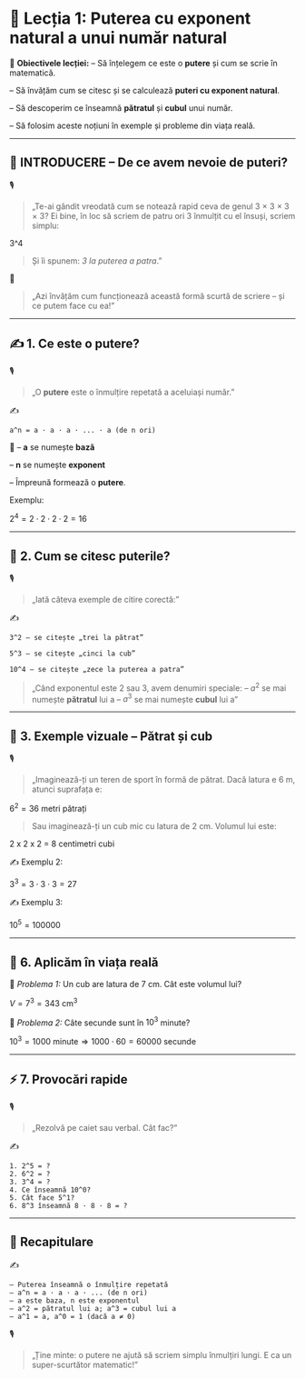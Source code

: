 # 📘 Lecția 1: Puterea cu exponent natural a unui număr natural

🎯 **Obiectivele lecției:**
 – Să înțelegem ce este o **putere** și cum se scrie în matematică.

 – Să învățăm cum se citesc și se calculează **puteri cu exponent natural**.

 – Să descoperim ce înseamnă **pătratul** și **cubul** unui număr.

 – Să folosim aceste noțiuni în exemple și probleme din viața reală.

------

## 🔔 INTRODUCERE – De ce avem nevoie de puteri?

🎙️

> „Te-ai gândit vreodată cum se notează rapid ceva de genul 3 × 3 × 3 × 3?
>  Ei bine, în loc să scriem de patru ori 3 înmulțit cu el însuși, scriem simplu:

3^4

> Și îi spunem: *3 la puterea a patra*.”

🧠

> „Azi învățăm cum funcționează această formă scurtă de scriere – și ce putem face cu ea!”

------

## ✍️ 1. Ce este o putere?

🎙️

> „O **putere** este o înmulțire repetată a aceluiași număr.”

✍️

```
a^n = a · a · a · ... · a (de n ori)
```

🧠
 – **a** se numește **bază**

 – **n** se numește **exponent**

 – Împreună formează o **putere**.

Exemplu:

$2^4 = 2 \cdot 2 \cdot 2 \cdot 2 = 16$

------

## 🔹 2. Cum se citesc puterile?

🎙️

> „Iată câteva exemple de citire corectă:”

✍️

```
3^2 – se citește „trei la pătrat”  

5^3 – se citește „cinci la cub”  

10^4 – se citește „zece la puterea a patra”
```

> „Când exponentul este 2 sau 3, avem denumiri speciale:
>  – $a^2$ se mai numește **pătratul** lui a
>  – $a^3$ se mai numește **cubul** lui a”

------

## 🧱 3. Exemple vizuale – Pătrat și cub

🎙️

> „Imaginează-ți un teren de sport în formă de pătrat. Dacă latura e 6 m, atunci suprafața e:

$6^2 = 36\ \text{metri pătrați}$

> Sau imaginează-ți un cub mic cu latura de 2 cm. Volumul lui este:

2 x 2 x 2 = 8 centimetri cubi

✍️ Exemplu 2:

$3^3 = 3 \cdot 3 \cdot 3 = 27$

✍️ Exemplu 3:

$10^5 = 100000$

------

## 🎯 6. Aplicăm în viața reală

🔹 *Problema 1:*
 Un cub are latura de 7 cm. Cât este volumul lui?

$V = 7^3 = 343\ \text{cm}^3$

🔹 *Problema 2:*
 Câte secunde sunt în $10^3$ minute?

$10^3 = 1000\ \text{minute} \Rightarrow 1000 \cdot 60 = 60000\ \text{secunde}$

------

## ⚡ 7. Provocări rapide

🎙️

> „Rezolvă pe caiet sau verbal. Cât fac?”

✍️

```
1. 2^5 = ?  
2. 6^2 = ?  
3. 3^4 = ?  
4. Ce înseamnă 10^0?  
5. Cât face 5^1?  
6. 8^3 înseamnă 8 · 8 · 8 = ?
```

------

## 🔁 Recapitulare

✍️

```
– Puterea înseamnă o înmulțire repetată  
– a^n = a · a · a · ... (de n ori)  
– a este baza, n este exponentul  
– a^2 = pătratul lui a; a^3 = cubul lui a  
– a^1 = a, a^0 = 1 (dacă a ≠ 0)
```

🎙️

> „Ține minte: o putere ne ajută să scriem simplu înmulțiri lungi. E ca un super-scurtător matematic!”

